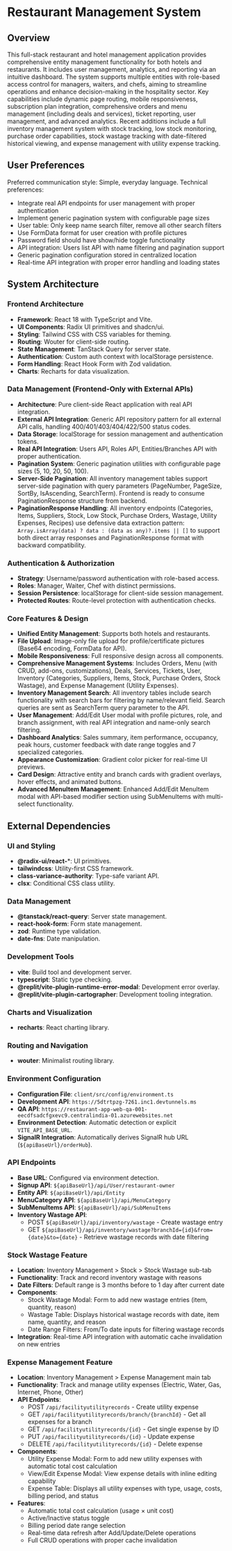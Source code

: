 # Restaurant Management System

## Overview
This full-stack restaurant and hotel management application provides comprehensive entity management functionality for both hotels and restaurants. It includes user management, analytics, and reporting via an intuitive dashboard. The system supports multiple entities with role-based access control for managers, waiters, and chefs, aiming to streamline operations and enhance decision-making in the hospitality sector. Key capabilities include dynamic page routing, mobile responsiveness, subscription plan integration, comprehensive orders and menu management (including deals and services), ticket reporting, user management, and advanced analytics. Recent additions include a full inventory management system with stock tracking, low stock monitoring, purchase order capabilities, stock wastage tracking with date-filtered historical viewing, and expense management with utility expense tracking.

## User Preferences
Preferred communication style: Simple, everyday language.
Technical preferences:
- Integrate real API endpoints for user management with proper authentication
- Implement generic pagination system with configurable page sizes
- User table: Only keep name search filter, remove all other search filters
- Use FormData format for user creation with profile pictures
- Password field should have show/hide toggle functionality
- API integration: Users list API with name filtering and pagination support
- Generic pagination configuration stored in centralized location
- Real-time API integration with proper error handling and loading states

## System Architecture

### Frontend Architecture
- **Framework**: React 18 with TypeScript and Vite.
- **UI Components**: Radix UI primitives and shadcn/ui.
- **Styling**: Tailwind CSS with CSS variables for theming.
- **Routing**: Wouter for client-side routing.
- **State Management**: TanStack Query for server state.
- **Authentication**: Custom auth context with localStorage persistence.
- **Form Handling**: React Hook Form with Zod validation.
- **Charts**: Recharts for data visualization.

### Data Management (Frontend-Only with External APIs)
- **Architecture**: Pure client-side React application with real API integration.
- **External API Integration**: Generic API repository pattern for all external API calls, handling 400/401/403/404/422/500 status codes.
- **Data Storage**: localStorage for session management and authentication tokens.
- **Real API Integration**: Users API, Roles API, Entities/Branches API with proper authentication.
- **Pagination System**: Generic pagination utilities with configurable page sizes (5, 10, 20, 50, 100).
- **Server-Side Pagination**: All inventory management tables support server-side pagination with query parameters (PageNumber, PageSize, SortBy, IsAscending, SearchTerm). Frontend is ready to consume PaginationResponse structure from backend.
- **PaginationResponse Handling**: All inventory endpoints (Categories, Items, Suppliers, Stock, Low Stock, Purchase Orders, Wastage, Utility Expenses, Recipes) use defensive data extraction pattern: `Array.isArray(data) ? data : (data as any)?.items || []` to support both direct array responses and PaginationResponse<T> format with backward compatibility.

### Authentication & Authorization
- **Strategy**: Username/password authentication with role-based access.
- **Roles**: Manager, Waiter, Chef with distinct permissions.
- **Session Persistence**: localStorage for client-side session management.
- **Protected Routes**: Route-level protection with authentication checks.

### Core Features & Design
- **Unified Entity Management**: Supports both hotels and restaurants.
- **File Upload**: Image-only file upload for profile/certificate pictures (Base64 encoding, FormData for API).
- **Mobile Responsiveness**: Full responsive design across all components.
- **Comprehensive Management Systems**: Includes Orders, Menu (with CRUD, add-ons, customizations), Deals, Services, Tickets, User, Inventory (Categories, Suppliers, Items, Stock, Purchase Orders, Stock Wastage), and Expense Management (Utility Expenses).
- **Inventory Management Search**: All inventory tables include search functionality with search bars for filtering by name/relevant field. Search queries are sent as SearchTerm query parameter to the API.
- **User Management**: Add/Edit User modal with profile pictures, role, and branch assignment, with real API integration and name-only search filtering.
- **Dashboard Analytics**: Sales summary, item performance, occupancy, peak hours, customer feedback with date range toggles and 7 specialized categories.
- **Appearance Customization**: Gradient color picker for real-time UI previews.
- **Card Design**: Attractive entity and branch cards with gradient overlays, hover effects, and animated buttons.
- **Advanced MenuItem Management**: Enhanced Add/Edit MenuItem modal with API-based modifier section using SubMenuItems with multi-select functionality.

## External Dependencies

### UI and Styling
- **@radix-ui/react-***: UI primitives.
- **tailwindcss**: Utility-first CSS framework.
- **class-variance-authority**: Type-safe variant API.
- **clsx**: Conditional CSS class utility.

### Data Management
- **@tanstack/react-query**: Server state management.
- **react-hook-form**: Form state management.
- **zod**: Runtime type validation.
- **date-fns**: Date manipulation.

### Development Tools
- **vite**: Build tool and development server.
- **typescript**: Static type checking.
- **@replit/vite-plugin-runtime-error-modal**: Development error overlay.
- **@replit/vite-plugin-cartographer**: Development tooling integration.

### Charts and Visualization
- **recharts**: React charting library.

### Routing and Navigation
- **wouter**: Minimalist routing library.

### Environment Configuration
- **Configuration File**: `client/src/config/environment.ts`
- **Development API**: `https://5dtrtpzg-7261.inc1.devtunnels.ms`
- **QA API**: `https://restaurant-app-web-qa-001-eecdfsadcfgxevc9.centralindia-01.azurewebsites.net`
- **Environment Detection**: Automatic detection or explicit `VITE_API_BASE_URL`.
- **SignalR Integration**: Automatically derives SignalR hub URL (`${apiBaseUrl}/orderHub`).

### API Endpoints
- **Base URL**: Configured via environment detection.
- **Signup API**: `${apiBaseUrl}/api/User/restaurant-owner`
- **Entity API**: `${apiBaseUrl}/api/Entity`
- **MenuCategory API**: `${apiBaseUrl}/api/MenuCategory`
- **SubMenuItems API**: `${apiBaseUrl}/api/SubMenuItems`
- **Inventory Wastage API**: 
  - POST `${apiBaseUrl}/api/inventory/wastage` - Create wastage entry
  - GET `${apiBaseUrl}/api/inventory/wastage?branchId={id}&from={date}&to={date}` - Retrieve wastage records with date filtering

### Stock Wastage Feature
- **Location**: Inventory Management > Stock > Stock Wastage sub-tab
- **Functionality**: Track and record inventory wastage with reasons
- **Date Filters**: Default range is 3 months before to 1 day after current date
- **Components**:
  - Stock Wastage Modal: Form to add new wastage entries (item, quantity, reason)
  - Wastage Table: Displays historical wastage records with date, item name, quantity, and reason
  - Date Range Filters: From/To date inputs for filtering wastage records
- **Integration**: Real-time API integration with automatic cache invalidation on new entries

### Expense Management Feature
- **Location**: Inventory Management > Expense Management main tab
- **Functionality**: Track and manage utility expenses (Electric, Water, Gas, Internet, Phone, Other)
- **API Endpoints**:
  - POST `/api/facilityutilityrecords` - Create utility expense
  - GET `/api/facilityutilityrecords/branch/{branchId}` - Get all expenses for a branch
  - GET `/api/facilityutilityrecords/{id}` - Get single expense by ID
  - PUT `/api/facilityutilityrecords/{id}` - Update expense
  - DELETE `/api/facilityutilityrecords/{id}` - Delete expense
- **Components**:
  - Utility Expense Modal: Form to add new utility expenses with automatic total cost calculation
  - View/Edit Expense Modal: View expense details with inline editing capability
  - Expense Table: Displays all utility expenses with type, usage, costs, billing period, and status
- **Features**:
  - Automatic total cost calculation (usage × unit cost)
  - Active/Inactive status toggle
  - Billing period date range selection
  - Real-time data refresh after Add/Update/Delete operations
  - Full CRUD operations with proper cache invalidation
